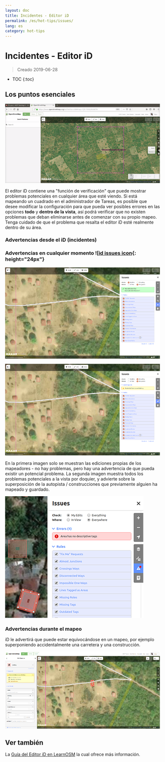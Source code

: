 ```yaml
---
layout: doc
title: Incidentes - Editor iD
permalink: /es/hot-tips/issues/
lang: es
category: hot-tips
---
```


Incidentes - Editor iD
============

> Creado 2019-06-28  

- TOC
{:toc}

Los puntos esenciales
--------------

![issues][]

El editor iD contiene una "función de verificación" que puede mostrar problemas potenciales en cualquier área que esté viendo. Si está mapeando un cuadrado en el administrador de Tareas, es posible que desee modificar la configuración para que pueda ver posibles errores en las opciones **todo** y **dentro de la vista**, así podrá verificar que no existen problemas que deban eliminarse antes de comenzar con su propio mapeo. Tenga cuidado de que el problema que resalta el editor iD esté realmente dentro de su área.

### Advertencias desde el iD (incidentes) ###

### Advertencias en cualquier momento ![[id issues icon]{: height="24px"}

![id issues][]

![id issues everywhere][]

En la primera imagen solo se muestran las ediciones propias de los mapeadores - no hay problemas, pero hay una advertencia de que pueda existir un potencial problema. La segunda imagen muestra todos los problemas potenciales a la vista por doquier, y advierte sobre la superposición de la autopista / construcciones que previamente alguien ha mapeado y guardado.

![Error][]

### Advertencias durante el mapeo

iD le advertirá que puede estar equivocándose en un mapeo, por ejemplo superponiendo accidentalmente una carretera y una construcción.

![warn when mapping][]

Ver también  
---------

La [Guía del Editor iD en LearnOSM](/es/beginner/id-editor/) la cual ofrece más información.  


[issues]:/images/hot-tips/issues.gif "Tasking Manager selecting a square and loading into the iD editor"
[keymon]:/images/hot-tips/keymon.png
[id issues icon]: /images/hot-tips/id-issues.png
[warn when mapping]: /images/hot-tips/20190625-warn-when-mapping.png
[id issues]: /images/hot-tips/20190625-id-issues.png
[id issues everywhere]: /images/hot-tips/20190625-id-issues-everywhere.png
[Error]: /images/beginner/id-editor_error.png


